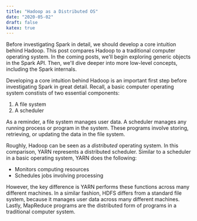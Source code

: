 ```yaml
---
title: "Hadoop as a Distributed OS"
date: "2020-05-02"
draft: false
katex: true
---
```


Before investigating Spark in detail, we should develop a core intuition behind Hadoop. This post compares Hadoop to a traditional computer operating system. In the coming posts, we'll begin exploring generic objects in the Spark API. Then, we'll dive deeper into more low-level concepts, including the Spark internals.

Developing a core intuition behind Hadoop is an important first step before investigating Spark in great detail. Recall, a basic computer operating system constists of two essential components:
1. A file system
2. A scheduler

As a reminder, a file system manages user data. A scheduler manages any running process or program in the system. These programs involve storing, retrieving, or updating the data in the file system.

Roughly, Hadoop can be seen as a *distributed* operating system. In this comparison, YARN represents a distributed scheduler. Similar to a scheduler in a basic operating system, YARN does the following:
- Monitors computing resources
- Schedules jobs involving processing

However, the key difference is YARN performs these functions across many different machines. In a similar fashion, HDFS differs from a standard file system, because it manages user data across many different machines. Lastly, MapReduce programs are the distributed form of programs in a traditional computer system.

